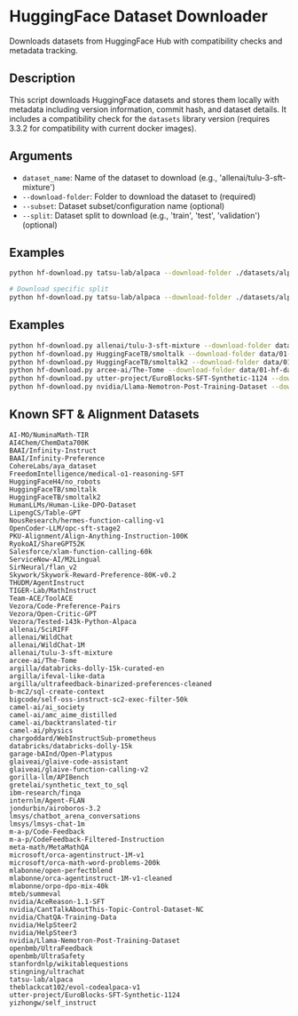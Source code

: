 # HuggingFace Dataset Downloader

Downloads datasets from HuggingFace Hub with compatibility checks and metadata tracking.

## Description

This script downloads HuggingFace datasets and stores them locally with metadata including version information, commit hash, and dataset details. It includes a compatibility check for the `datasets` library version (requires 3.3.2 for compatibility with current docker images).

## Arguments

- `dataset_name`: Name of the dataset to download (e.g., 'allenai/tulu-3-sft-mixture')
- `--download-folder`: Folder to download the dataset to (required)
- `--subset`: Dataset subset/configuration name (optional)
- `--split`: Dataset split to download (e.g., 'train', 'test', 'validation') (optional)

## Examples

```bash
python hf-download.py tatsu-lab/alpaca --download-folder ./datasets/alpaca

# Download specific split
python hf-download.py tatsu-lab/alpaca --download-folder ./datasets/alpaca --split train
```

## Examples

```bash
python hf-download.py allenai/tulu-3-sft-mixture --download-folder data/01-hf-data
python hf-download.py HuggingFaceTB/smoltalk --download-folder data/01-hf-data --subset all
python hf-download.py HuggingFaceTB/smoltalk2 --download-folder data/01-hf-data --subset SFT
python hf-download.py arcee-ai/The-Tome --download-folder data/01-hf-data
python hf-download.py utter-project/EuroBlocks-SFT-Synthetic-1124 --download-folder data/01-hf-data
python hf-download.py nvidia/Llama-Nemotron-Post-Training-Dataset --download-folder data/01-hf-data
```

## Known SFT & Alignment Datasets

```
AI-MO/NuminaMath-TIR
AI4Chem/ChemData700K
BAAI/Infinity-Instruct
BAAI/Infinity-Preference
CohereLabs/aya_dataset
FreedomIntelligence/medical-o1-reasoning-SFT
HuggingFaceH4/no_robots
HuggingFaceTB/smoltalk
HuggingFaceTB/smoltalk2
HumanLLMs/Human-Like-DPO-Dataset
LipengCS/Table-GPT
NousResearch/hermes-function-calling-v1
OpenCoder-LLM/opc-sft-stage2
PKU-Alignment/Align-Anything-Instruction-100K
RyokoAI/ShareGPT52K
Salesforce/xlam-function-calling-60k
ServiceNow-AI/M2Lingual
SirNeural/flan_v2
Skywork/Skywork-Reward-Preference-80K-v0.2
THUDM/AgentInstruct
TIGER-Lab/MathInstruct
Team-ACE/ToolACE
Vezora/Code-Preference-Pairs
Vezora/Open-Critic-GPT
Vezora/Tested-143k-Python-Alpaca
allenai/SciRIFF
allenai/WildChat
allenai/WildChat-1M
allenai/tulu-3-sft-mixture
arcee-ai/The-Tome
argilla/databricks-dolly-15k-curated-en
argilla/ifeval-like-data
argilla/ultrafeedback-binarized-preferences-cleaned
b-mc2/sql-create-context
bigcode/self-oss-instruct-sc2-exec-filter-50k
camel-ai/ai_society
camel-ai/amc_aime_distilled
camel-ai/backtranslated-tir
camel-ai/physics
chargoddard/WebInstructSub-prometheus
databricks/databricks-dolly-15k
garage-bAInd/Open-Platypus
glaiveai/glaive-code-assistant
glaiveai/glaive-function-calling-v2
gorilla-llm/APIBench
gretelai/synthetic_text_to_sql
ibm-research/finqa
internlm/Agent-FLAN
jondurbin/airoboros-3.2
lmsys/chatbot_arena_conversations
lmsys/lmsys-chat-1m
m-a-p/Code-Feedback
m-a-p/CodeFeedback-Filtered-Instruction
meta-math/MetaMathQA
microsoft/orca-agentinstruct-1M-v1
microsoft/orca-math-word-problems-200k
mlabonne/open-perfectblend
mlabonne/orca-agentinstruct-1M-v1-cleaned
mlabonne/orpo-dpo-mix-40k
mteb/summeval
nvidia/AceReason-1.1-SFT
nvidia/CantTalkAboutThis-Topic-Control-Dataset-NC
nvidia/ChatQA-Training-Data
nvidia/HelpSteer2
nvidia/HelpSteer3
nvidia/Llama-Nemotron-Post-Training-Dataset
openbmb/UltraFeedback
openbmb/UltraSafety
stanfordnlp/wikitablequestions
stingning/ultrachat
tatsu-lab/alpaca
theblackcat102/evol-codealpaca-v1
utter-project/EuroBlocks-SFT-Synthetic-1124
yizhongw/self_instruct
```